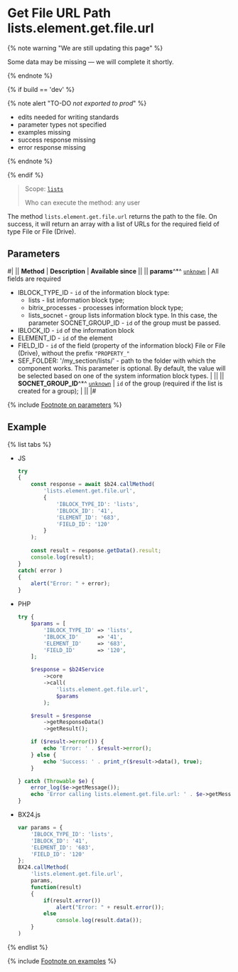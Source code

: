 # Get File URL Path lists.element.get.file.url

{% note warning "We are still updating this page" %}

Some data may be missing — we will complete it shortly.

{% endnote %}

{% if build == 'dev' %}

{% note alert "TO-DO _not exported to prod_" %}

- edits needed for writing standards
- parameter types not specified
- examples missing
- success response missing
- error response missing

{% endnote %}

{% endif %}

> Scope: [`lists`](../../scopes/permissions.md)
>
> Who can execute the method: any user

The method `lists.element.get.file.url` returns the path to the file. On success, it will return an array with a list of URLs for the required field of type File or File (Drive).

## Parameters

#|
|| **Method** | **Description** | **Available since** ||
|| **params**^*^
[`unknown`](../../data-types.md) | All fields are required
- IBLOCK_TYPE_ID - `id` of the information block type:
    - lists - list information block type;
    - bitrix_processes - processes information block type;
    - lists_socnet - group lists information block type. In this case, the parameter SOCNET_GROUP_ID - `id` of the group must be passed.
- IBLOCK_ID - `id` of the information block
- ELEMENT_ID - `id` of the element
- FIELD_ID - `id` of the field (property of the information block) File or File (Drive), without the prefix `"PROPERTY_"`
- SEF_FOLDER: '/my_section/lists/' - path to the folder with which the component works. This parameter is optional. By default, the value will be selected based on one of the system information block types. | ||
|| **SOCNET_GROUP_ID**^*^
[`unknown`](../../data-types.md) | `id` of the group (required if the list is created for a group); | ||
|#

{% include [Footnote on parameters](../../../_includes/required.md) %}

## Example

{% list tabs %}

- JS

    ```js
    try
    {
    	const response = await $b24.callMethod(
    		'lists.element.get.file.url',
    		{
    			'IBLOCK_TYPE_ID': 'lists',
    			'IBLOCK_ID': '41',
    			'ELEMENT_ID': '683',
    			'FIELD_ID': '120'
    		}
    	);
    	
    	const result = response.getData().result;
    	console.log(result);
    }
    catch( error )
    {
    	alert("Error: " + error);
    }
    ```

- PHP

    ```php
    try {
        $params = [
            'IBLOCK_TYPE_ID' => 'lists',
            'IBLOCK_ID'      => '41',
            'ELEMENT_ID'     => '683',
            'FIELD_ID'       => '120',
        ];
    
        $response = $b24Service
            ->core
            ->call(
                'lists.element.get.file.url',
                $params
            );
    
        $result = $response
            ->getResponseData()
            ->getResult();
    
        if ($result->error()) {
            echo 'Error: ' . $result->error();
        } else {
            echo 'Success: ' . print_r($result->data(), true);
        }
    
    } catch (Throwable $e) {
        error_log($e->getMessage());
        echo 'Error calling lists.element.get.file.url: ' . $e->getMessage();
    }
    ```

- BX24.js

    ```js
    var params = {
        'IBLOCK_TYPE_ID': 'lists',
        'IBLOCK_ID': '41',
        'ELEMENT_ID': '683',
        'FIELD_ID': '120'
    };
    BX24.callMethod(
        'lists.element.get.file.url',
        params,
        function(result)
        {
            if(result.error())
                alert("Error: " + result.error());
            else
                console.log(result.data());
        }
    )
    ```

{% endlist %}

{% include [Footnote on examples](../../../_includes/examples.md) %}